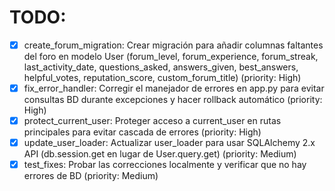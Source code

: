 # TODO:

- [x] create_forum_migration: Crear migración para añadir columnas faltantes del foro en modelo User (forum_level, forum_experience, forum_streak, last_activity_date, questions_asked, answers_given, best_answers, helpful_votes, reputation_score, custom_forum_title) (priority: High)
- [x] fix_error_handler: Corregir el manejador de errores en app.py para evitar consultas BD durante excepciones y hacer rollback automático (priority: High)
- [x] protect_current_user: Proteger acceso a current_user en rutas principales para evitar cascada de errores (priority: High)
- [x] update_user_loader: Actualizar user_loader para usar SQLAlchemy 2.x API (db.session.get en lugar de User.query.get) (priority: Medium)
- [x] test_fixes: Probar las correcciones localmente y verificar que no hay errores de BD (priority: Medium)
